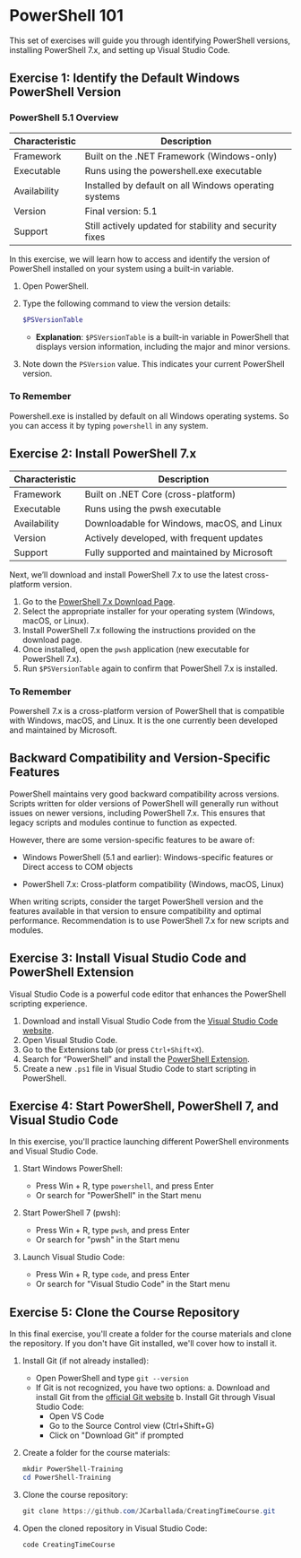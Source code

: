 # PowerShell 101

This set of exercises will guide you through identifying PowerShell versions, installing PowerShell 7.x, and setting up Visual Studio Code.




## Exercise 1: Identify the Default Windows PowerShell Version


### PowerShell 5.1 Overview

| Characteristic | Description |
|----------------|-------------|
| Framework      | Built on the .NET Framework (Windows-only) |
| Executable     | Runs using the powershell.exe executable |
| Availability   | Installed by default on all Windows operating systems |
| Version        | Final version: 5.1 |
| Support        | Still actively updated for stability and security fixes |



In this exercise, we will learn how to access and identify the version of PowerShell installed on your system using a built-in variable.

1. Open PowerShell.
2. Type the following command to view the version details:

   ```powershell
   $PSVersionTable
   ```

   - **Explanation**: `$PSVersionTable` is a built-in variable in PowerShell that displays version information, including the major and minor versions.

3. Note down the `PSVersion` value. This indicates your current PowerShell version.

### To Remember

Powershell.exe is installed by default on all Windows operating systems. So you can access it by typing `powershell` in any system. 


## Exercise 2: Install PowerShell 7.x

| Characteristic | Description |
|----------------|-------------|
| Framework      | Built on .NET Core (cross-platform) |
| Executable     | Runs using the pwsh executable |
| Availability   | Downloadable for Windows, macOS, and Linux |
| Version        | Actively developed, with frequent updates |
| Support        | Fully supported and maintained by Microsoft |


Next, we’ll download and install PowerShell 7.x to use the latest cross-platform version.

1. Go to the [PowerShell 7.x Download Page](https://learn.microsoft.com/en-us/powershell/scripting/install/installing-powershell-on-windows?view=powershell-7.4).
2. Select the appropriate installer for your operating system (Windows, macOS, or Linux).
3. Install PowerShell 7.x following the instructions provided on the download page.
4. Once installed, open the `pwsh` application (new executable for PowerShell 7.x).
5. Run `$PSVersionTable` again to confirm that PowerShell 7.x is installed.

### To Remember

Powershell 7.x is a cross-platform version of PowerShell that is compatible with Windows, macOS, and Linux. It is the one currently been developed and maintained by Microsoft.


## Backward Compatibility and Version-Specific Features

PowerShell maintains very good  backward compatibility across versions. 
Scripts written for older versions of PowerShell will generally run without issues on newer versions, including PowerShell 7.x. This ensures that legacy scripts and modules continue to function as expected.

However, there are some version-specific features to be aware of:

- Windows PowerShell (5.1 and earlier): Windows-specific features
  or Direct access to COM objects

- PowerShell 7.x: Cross-platform compatibility (Windows, macOS, Linux)
  
When writing scripts, consider the target PowerShell version and the features available in that version to ensure compatibility and optimal performance. Recommendation is to use PowerShell 7.x for new scripts and modules.



## Exercise 3: Install Visual Studio Code and PowerShell Extension

Visual Studio Code is a powerful code editor that enhances the PowerShell scripting experience.

1. Download and install Visual Studio Code from the [Visual Studio Code website](https://code.visualstudio.com/).
2. Open Visual Studio Code.
3. Go to the Extensions tab (or press `Ctrl+Shift+X`).
4. Search for “PowerShell” and install the [PowerShell Extension](https://marketplace.visualstudio.com/items?itemName=ms-vscode.PowerShell).
5. Create a new `.ps1` file in Visual Studio Code to start scripting in PowerShell.

## Exercise 4: Start PowerShell, PowerShell 7, and Visual Studio Code

In this exercise, you'll practice launching different PowerShell environments and Visual Studio Code.

1. Start Windows PowerShell:
   - Press Win + R, type `powershell`, and press Enter
   - Or search for "PowerShell" in the Start menu

2. Start PowerShell 7 (pwsh):
   - Press Win + R, type `pwsh`, and press Enter
   - Or search for "pwsh" in the Start menu

3. Launch Visual Studio Code:
   - Press Win + R, type `code`, and press Enter
   - Or search for "Visual Studio Code" in the Start menu


## Exercise 5: Clone the Course Repository

In this final exercise, you'll create a folder for the course materials and clone the repository. If you don't have Git installed, we'll cover how to install it.

1. Install Git (if not already installed):
   - Open PowerShell and type `git --version`
   - If Git is not recognized, you have two options:
     a. Download and install Git from the [official Git website](https://git-scm.com/downloads)
     b. Install Git through Visual Studio Code:
        - Open VS Code
        - Go to the Source Control view (Ctrl+Shift+G)
        - Click on "Download Git" if prompted

2. Create a folder for the course materials:
   ```powershell
   mkdir PowerShell-Training
   cd PowerShell-Training
   ```

3. Clone the course repository:
   ```powershell
   git clone https://github.com/JCarballada/CreatingTimeCourse.git
   ```

4. Open the cloned repository in Visual Studio Code:
   ```powershell
   code CreatingTimeCourse
   ```



